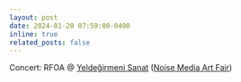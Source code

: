 ```yaml
---
layout: post
date: 2024-01-20 07:59:00-0400
inline: true
related_posts: false
---
```


Concert: RFOA @ [Yeldeğirmeni Sanat](https://www.instagram.com/yeldegirmeni_sanat/) ([Noise Media Art Fair](https://www.instagram.com/noiseofistanbul/))
